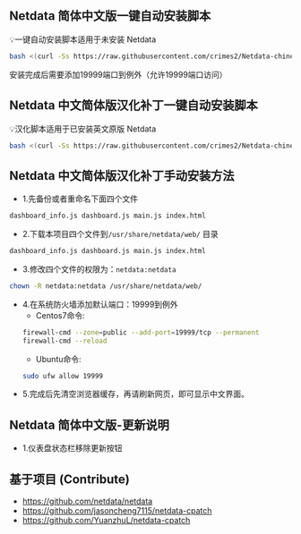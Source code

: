 ## Netdata 简体中文版一键自动安装脚本
💡一键自动安装脚本适用于未安装 Netdata

```bash
bash <(curl -Ss https://raw.githubusercontent.com/crimes2/Netdata-chinese-patch/main/install-Netdata-chinese.sh)
```
安装完成后需要添加19999端口到例外（允许19999端口访问）
## Netdata 中文简体版汉化补丁一键自动安装脚本
💡汉化脚本适用于已安装英文原版 Netdata

```bash
bash <(curl -Ss https://raw.githubusercontent.com/crimes2/Netdata-chinese-patch/main/install-Netdata-chinese-patch.sh)
```
## Netdata 中文简体版汉化补丁手动安装方法
- 1.先备份或者重命名下面四个文件
```bash
dashboard_info.js dashboard.js main.js index.html
```
- 2.下载本项目四个文件到`/usr/share/netdata/web/` 目录
```bash
dashboard_info.js dashboard.js main.js index.html
```
- 3.修改四个文件的权限为：`netdata:netdata`
```bash
chown -R netdata:netdata /usr/share/netdata/web/
```
- 4.在系统防火墙添加默认端口：19999到例外
  - Centos7命令:
  ```bash
  firewall-cmd --zone=public --add-port=19999/tcp --permanent
  firewall-cmd --reload
  ```
  - Ubuntu命令:
  ```bash
  sudo ufw allow 19999
  ```
- 5.完成后先清空浏览器缓存，再请刷新网页，即可显示中文界面。

## Netdata 简体中文版-更新说明
- 1.仪表盘状态栏移除更新按钮





## 基于项目 (Contribute)
- <https://github.com/netdata/netdata>
- <https://github.com/jasoncheng7115/netdata-cpatch>
- <https://github.com/YuanzhuL/netdata-cpatch>
&nbsp;&nbsp;&nbsp;&nbsp;&nbsp;&nbsp;

